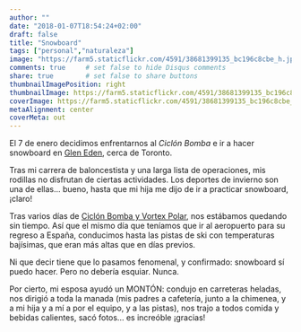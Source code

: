 ```yaml
---
author: ""
date: "2018-01-07T18:54:24+02:00"
draft: false
title: "Snowboard"
tags: ["personal","naturaleza"]
image: "https://farm5.staticflickr.com/4591/38681399135_bc196c8cbe_h.jpg"
comments: true     # set false to hide Disqus comments
share: true        # set false to share buttons
thumbnailImagePosition: right
thumbnailImage: https://farm5.staticflickr.com/4591/38681399135_bc196c8cbe_h.jpg
coverImage: https://farm5.staticflickr.com/4591/38681399135_bc196c8cbe_h.jpg
metaAlignment: center
coverMeta: out
---
```

El 7 de enero decidimos enfrentarnos al *Ciclón Bomba* e ir a hacer snowboard en [Glen Eden](https://gleneden.on.ca/), cerca de Toronto.

<!--more-->

Tras mi carrera de baloncestista y una larga lista de operaciones, mis rodillas no disfrutan de ciertas actividades. Los deportes de invierno son una de ellas... bueno, hasta que mi hija me dijo de ir a practicar snowboard, ¡claro!

Tras varios días de [Ciclón Bomba y Vortex Polar](https://www.washingtonpost.com/news/capital-weather-gang/wp/2018/01/02/monster-storm-to-blast-east-coast-before-polar-vortex-uncorks-tremendous-cold-late-this-week/), nos estábamos quedando sin tiempo. Así que el mismo día que teníamos que ir al aeropuerto para su regreso a España, conducimos hasta las pistas de ski con temperaturas bajísimas, que eran más altas que en días previos.

Ni que decir tiene que lo pasamos fenomenal, y confirmado: snowboard sí puedo hacer. Pero no debería esquiar. Nunca.

Por cierto, mi esposa ayudó un MONTÓN: condujo en carreteras heladas, nos dirigió a toda la manada (mis padres a cafetería, junto a la chimenea, y a mi hija y a mí a por el equipo, y a las pistas), nos trajo a todos comida y bebidas calientes, sacó fotos... es increóble ¡gracias!

<div id="flickrembed"></div><div style="position:absolute; top:-70px; display:block; text-align:center; z-index:-1;"></div><script src='https://flickrembed.com/embed_v2.js.php?source=flickr&layout=responsive&input=www.flickr.com/photos/jcortell/albums/72157691317356234&sort=5&by=album&theme=default&scale=fill&limit=100&skin=default&autoplay=true'></script>